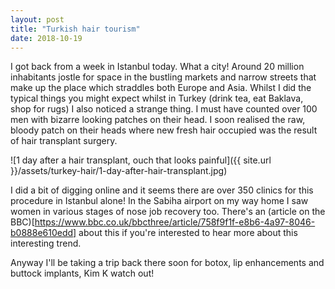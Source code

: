 ```yaml
---
layout: post
title: "Turkish hair tourism"
date: 2018-10-19
---
```


I got back from a week in Istanbul today. What a city! Around 20 million
inhabitants jostle for space in the bustling markets and narrow streets that
make up the place which straddles both Europe and Asia. Whilst I did the typical
things you might expect whilst in Turkey (drink tea, eat Baklava, shop for rugs)
I also noticed a strange thing. I must have counted over 100 men with bizarre
looking patches on their head. I soon realised the raw, bloody patch on their
heads where new fresh hair occupied was the result of hair transplant surgery.

![1 day after a hair transplant, ouch that looks painful]({{ site.url }}/assets/turkey-hair/1-day-after-hair-transplant.jpg)

I did a bit of digging online and it seems there are over 350 clinics for this
procedure in Istanbul alone! In the Sabiha airport on my way home I saw women
in various stages of nose job recovery too. There's an
(article on the BBC)[https://www.bbc.co.uk/bbcthree/article/758f9f1f-e8b6-4a97-8046-b0888e610edd]
about this if you're interested to hear more about this interesting trend.

Anyway I'll be taking a trip back there soon for botox, lip enhancements and
buttock implants, Kim K watch out!
